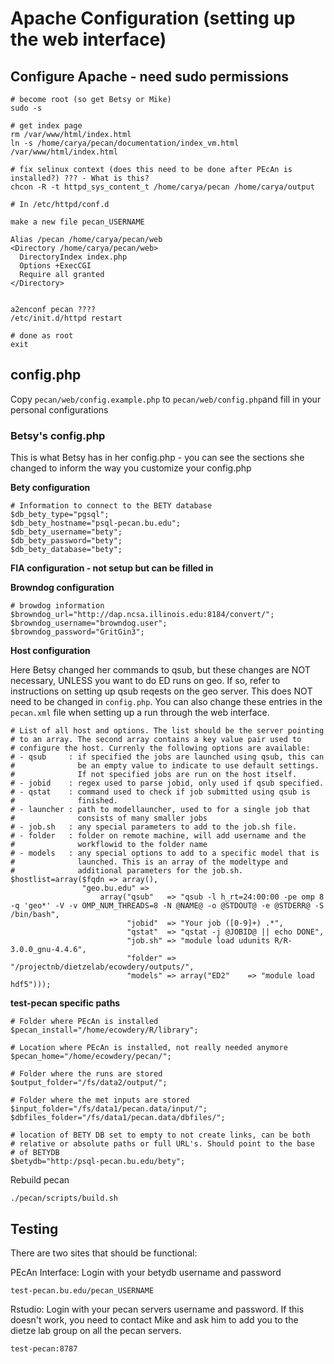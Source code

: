 # Apache Configuration (setting up the web interface) 

## Configure Apache - need sudo permissions
```
# become root (so get Betsy or Mike)
sudo -s

# get index page
rm /var/www/html/index.html
ln -s /home/carya/pecan/documentation/index_vm.html /var/www/html/index.html

# fix selinux context (does this need to be done after PEcAn is installed?) ??? - What is this?
chcon -R -t httpd_sys_content_t /home/carya/pecan /home/carya/output

# In /etc/httpd/conf.d

make a new file pecan_USERNAME

Alias /pecan /home/carya/pecan/web
<Directory /home/carya/pecan/web>
  DirectoryIndex index.php
  Options +ExecCGI
  Require all granted
</Directory>


a2enconf pecan ????
/etc/init.d/httpd restart

# done as root
exit

```

## config.php

Copy `pecan/web/config.example.php` to `pecan/web/config.php`and fill in your personal configurations

### Betsy's config.php

This is what Betsy has in her config.php - you can see the sections she changed to inform the way you customize your config.php


**Bety configuration**
```
# Information to connect to the BETY database
$db_bety_type="pgsql";
$db_bety_hostname="psql-pecan.bu.edu";
$db_bety_username="bety";
$db_bety_password="bety";
$db_bety_database="bety";
```
**FIA configuration - not setup but can be filled in**

**Browndog configuration**
```
# browdog information
$browndog_url="http://dap.ncsa.illinois.edu:8184/convert/";
$browndog_username="browndog.user";
$browndog_password="GritGin3";
```
**Host configuration**

Here Betsy changed her commands to qsub, but these changes are NOT necessary, UNLESS you want to do ED runs on geo. If so, refer to instructions on setting up qsub reqests on the geo server. 
This does NOT need to be changed in `config.php`. You can also change these entries in the `pecan.xml` file when setting up a run through the web interface.  

```
# List of all host and options. The list should be the server pointing
# to an array. The second array contains a key value pair used to 
# configure the host. Currenly the following options are available:
# - qsub     : if specified the jobs are launched using qsub, this can
#              be an empty value to indicate to use default settings.
#              If not specified jobs are run on the host itself.
# - jobid    : regex used to parse jobid, only used if qsub specified.
# - qstat    : command used to check if job submitted using qsub is
#              finished.
# - launcher : path to modellauncher, used to for a single job that
#              consists of many smaller jobs
# - job.sh   : any special parameters to add to the job.sh file.
# - folder   : folder on remote machine, will add username and the
#              workflowid to the folder name
# - models   : any special options to add to a specific model that is 
#              launched. This is an array of the modeltype and
#              additional parameters for the job.sh.
$hostlist=array($fqdn => array(),
                "geo.bu.edu" => 
                    array("qsub"   => "qsub -l h_rt=24:00:00 -pe omp 8 -q 'geo*' -V -v OMP_NUM_THREADS=8 -N @NAME@ -o @STDOUT@ -e @STDERR@ -S /bin/bash",
                          "jobid"  => "Your job ([0-9]+) .*",
                          "qstat"  => "qstat -j @JOBID@ || echo DONE",
                          "job.sh" => "module load udunits R/R-3.0.0_gnu-4.4.6",
                          "folder" => "/projectnb/dietzelab/ecowdery/outputs/",
                          "models" => array("ED2"    => "module load hdf5")));
```

**test-pecan specific paths**
```
# Folder where PEcAn is installed
$pecan_install="/home/ecowdery/R/library";

# Location where PEcAn is installed, not really needed anymore
$pecan_home="/home/ecowdery/pecan/";

# Folder where the runs are stored
$output_folder="/fs/data2/output/";

# Folder where the met inputs are stored
$input_folder="/fs/data1/pecan.data/input/";
$dbfiles_folder="/fs/data1/pecan.data/dbfiles/";

# location of BETY DB set to empty to not create links, can be both
# relative or absolute paths or full URL's. Should point to the base
# of BETYDB
$betydb="http:/psql-pecan.bu.edu/bety";
```

Rebuild pecan
```
./pecan/scripts/build.sh
```

## Testing

There are two sites that should be functional:

PEcAn Interface:
Login with your betydb username and password
```
test-pecan.bu.edu/pecan_USERNAME
```

Rstudio:
Login with your pecan servers username and password. 
If this doesn't work, you need to contact Mike and ask him to add you to the dietze lab group on all the pecan servers.
```
test-pecan:8787
```









